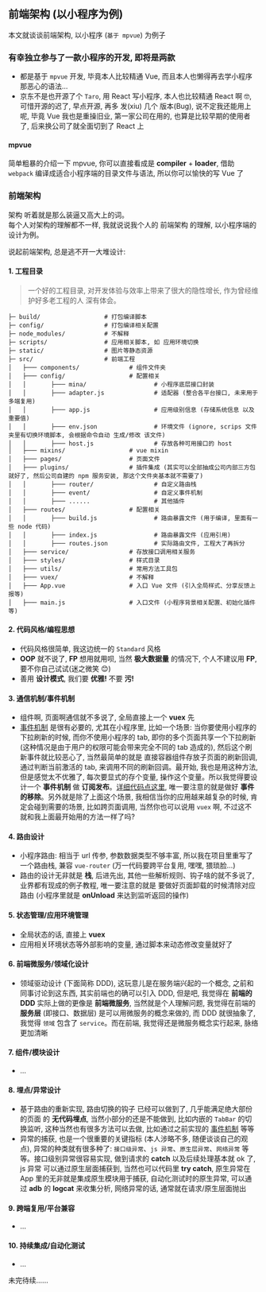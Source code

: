 ## 前端架构 (以小程序为例)

本文就谈谈前端架构, 以小程序 (`基于 mpvue`) 为例子

### 有幸独立参与了一款小程序的开发, 即将是两款

- 都是基于 `mpvue` 开发, 毕竟本人比较精通 Vue, 而且本人也懒得再去学小程序那恶心的语法...  
- 京东不是也开源了个 `Taro`, 用 React 写小程序, 本人也比较精通 React 啊 🤓, 可惜开源的迟了, 早点开源, 再多 发(xiu) 几个 版本(Bug), 说不定我还能用上呢, 毕竟 Vue 我也是重操旧业, 第一家公司在用的, 也算是比较早期的使用者了, 后来换公司了就全面切到了 React 上

#### mpvue

简单粗暴的介绍一下 mpvue, 你可以直接看成是 **compiler** + **loader**, 借助 `webpack` 编译成适合小程序端的目录文件与语法, 所以你可以愉快的写 Vue 了


### 前端架构

架构 听着就是那么装逼又高大上的词。  
每个人对架构的理解都不一样, 我就说说我个人的 前端架构 的理解, 以小程序端的设计为例。

说起前端架构, 总是逃不开一大堆设计:

#### 1. 工程目录  

> 一个好的工程目录, 对开发体验与效率上带来了很大的隐性增长, 作为曾经维护好多老工程的人 深有体会。

```dir
├─ build/                  # 打包编译脚本
├─ config/                 # 打包编译相关配置
├─ node_modules/           # 不解释
├─ scripts/                # 应用相关脚本, 如 应用环境切换
├─ static/                 # 图片等静态资源
├─ src/                    # 前端工程
│   ├─── components/              # 组件文件夹
│   ├─── config/                  # 配置相关
│   │       ├─── mina/                   # 小程序底层接口封装
│   │       ├─── adapter.js              # 适配器 (整合各平台接口, 未来用于多端复用)
│   │       ├─── app.js                  # 应用级别信息 (存储系统信息 以及 重要值)
│   │       ├─── env.json                # 环境文件 (ignore, scrips 文件夹里有切换环境脚本, 会根据命令自动 生成/修改 该文件)
│   │       ├─── host.js                 # 存放各种可用接口的 host
│   ├─── mixins/                  # vue mixin
│   ├─── pages/                   # 页面文件
│   ├─── plugins/                 # 插件集成 (其实可以全部抽成公司内部三方包就好了, 然后公司自建的 npm 服务安装, 那这个文件夹基本就不需要了)
│   │       ├─── router/                 # 自定义路由栈
│   │       ├─── event/                  # 自定义事件机制
│   │       ├─── ......                  # 其他插件
│   ├─── routes/                  # 配置相关
│   │       ├─── build.js                # 路由暴露文件 (用于编译, 里面有一些 node 代码)
│   │       ├─── index.js                # 路由暴露文件 (应用引用)
│   │       ├─── routes.json             # 实际路由文件, 工程大了再拆分
│   ├─── service/                 # 存放接口调用相关服务
│   ├─── styles/                  # 样式目录
│   ├─── utils/                   # 常用方法工具包
│   ├─── vuex/                    # 不解释
│   ├─── App.vue                  # 入口 Vue 文件 (引入全局样式、分享反馈上报等)
│   ├─── main.js                  # 入口文件 (小程序背景相关配置、初始化插件等)
```
#### 2. 代码风格/编程思想  
  - 代码风格很简单, 我这边统一的 `Standard` 风格
  - **OOP** 就不说了, **FP** 想用就用呗, 当然 **极大数据量** 的情况下, 个人不建议用 **FP**, 要不你自己试试(迷之微笑 😊)
  - 善用 **设计模式**, 我们要 **优雅!** 不要 **污!**
#### 3. 通信机制/事件机制
  - 组件啊, 页面啊通信就不多说了, 全局直接上一个 **vuex** 先
  - [事件机制](https://github.com/fansenze/daily/blob/master/frontend/%E7%B3%BB%E7%BB%9F%E8%AE%BE%E8%AE%A1/EventEmitter.md) 是很有必要的, 尤其在小程序里, 比如一个场景: 当你要使用小程序的下拉刷新的时候, 而你不使用小程序的 tab, 即你的多个页面共享一个下拉刷新 (这种情况是由于用户的权限可能会带来完全不同的 tab 造成的), 然后这个刷新事件就比较恶心了, 当然最简单的就是 直接容器组件存放子页面的刷新回调, 通过判断当前激活的 tab, 来调用不同的刷新回调。最开始, 我也是用这种方法, 但是感觉太不优雅了, 每次要显式的存个变量, 操作这个变量。所以我觉得要设计一个 **事件机制** 做 **订阅发布**。[详细代码点这里](https://github.com/fansenze/daily/blob/master/frontend/%E7%B3%BB%E7%BB%9F%E8%AE%BE%E8%AE%A1/EventEmitter.md), 唯一要注意的就是做好 **事件的移除**。另外就是除了上面这个场景, 我相信当你的应用越来越复杂的时候, 肯定会碰到需要的场景, 比如跨页面调用, 当然你也可以说用 `vuex` 啊, 不过这不就和我上面最开始用的方法一样了吗?
#### 4. 路由设计
  - 小程序路由: 相当于 url 传参, 参数数据类型不够丰富, 所以我在项目里重写了一个路由栈, 兼容 `vue-router` (万一代码要跨平台复用, 嘿嘿, 猥琐脸...)
  - 路由的设计无非就是 **栈**, 后进先出, 其他一些解析规则、钩子啥的就不多说了, 业界都有现成的例子教程, 唯一要注意的就是 要做好页面卸载的时候清除对应路由 (小程序里就是 **onUnload** 来达到监听返回的操作)
#### 5. 状态管理/应用环境管理
  - 全局状态的话, 直接上 **vuex**
  - 应用相关环境状态等外部影响的变量, 通过脚本来动态修改变量就好了
#### 6. 前端微服务/领域化设计
  - 领域驱动设计 (下面简称 DDD), 这玩意儿是在服务端兴起的一个概念, 之前和同事讨论到这东西, 其实前端也的确可以引入 DDD, 但是吧, 我觉得在 **前端的 DDD** 实际上做的更像是 **前端微服务**, 当然就是个人理解问题, 我觉得在前端的 **服务层** (即接口、数据层) 是可以用微服务的概念来做的, 而 DDD 就很抽象了, 我觉得 `领域` 包含了 `service`。而在前端, 我觉得还是微服务概念实行起来, 脉络更加清晰
#### 7. 组件/模块设计
  - ...
#### 8. 埋点/异常设计
  - 基于路由的重新实现, 路由切换的钩子 已经可以做到了, 几乎能满足绝大部份的页面 的 **无代码埋点**, 当然小部分的还是不能做到, 比如内嵌的 `TabBar` 的切换监听, 这种当然也有很多方法可以去做, 比如通过之前实现的 [事件机制](https://github.com/fansenze/daily/blob/master/frontend/%E7%B3%BB%E7%BB%9F%E8%AE%BE%E8%AE%A1/EventEmitter.md) 等等
  - 异常的捕获, 也是一个很重要的关键指标 (本人涉略不多, 随便谈谈自己的观点), 异常的种类就有很多种了: `接口级异常`、`js 异常`、`原生层异常`、`网络异常` 等等。接口级别异常很容易实现, 做到请求的 **catch** 以及后续处理基本就 ok 了, js 异常 可以通过原生层面捕获到, 当然也可以代码里 **try catch**, 原生异常在 App 里的无非就是集成原生模块用于捕获, 自动化测试时的原生异常, 可以通过 **adb** 的 **logcat** 来收集分析, 网络异常的话, 通常就在请求/原生层面抛出
#### 9. 跨端复用/平台兼容
  - ...
#### 10. 持续集成/自动化测试
  - ...

未完待续......
